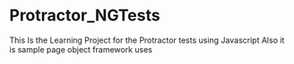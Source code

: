 # Protractor_NGTests
This Is the Learning Project for the Protractor tests using Javascript
Also it is sample page object framework uses
